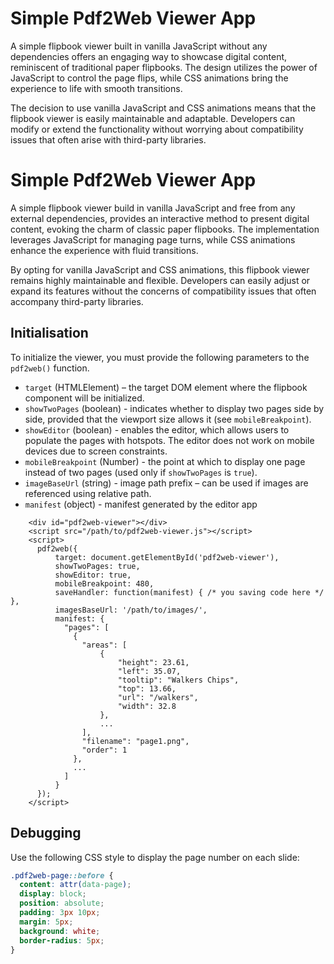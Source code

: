 # Simple Pdf2Web Viewer App

A simple flipbook viewer built in vanilla JavaScript without any dependencies offers an engaging way to showcase digital content, reminiscent of traditional paper flipbooks. The design utilizes the power of JavaScript to control the page flips, while CSS animations bring the experience to life with smooth transitions.

The decision to use vanilla JavaScript and CSS animations means that the flipbook viewer is easily maintainable and adaptable. Developers can modify or extend the functionality without worrying about compatibility issues that often arise with third-party libraries.

# Simple Pdf2Web Viewer App

A simple flipbook viewer build in vanilla JavaScript and free from any external dependencies, provides an interactive method to present digital content, evoking the charm of classic paper flipbooks. The implementation leverages JavaScript for managing page turns, while CSS animations enhance the experience with fluid transitions.

By opting for vanilla JavaScript and CSS animations, this flipbook viewer remains highly maintainable and flexible. Developers can easily adjust or expand its features without the concerns of compatibility issues that often accompany third-party libraries.

## Initialisation

To initialize the viewer, you must provide the following parameters to the `pdf2web()` function.

- `target` (HTMLElement) – the target DOM element where the flipbook component will be initialized.
- `showTwoPages` (boolean) - indicates whether to display two pages side by side, provided that the viewport size allows it (see `mobileBreakpoint`).
- `showEditor` (boolean) - enables the editor, which allows users to populate the pages with hotspots. The editor does not work on mobile devices due to screen constraints.
- `mobileBreakpoint` (Number) - the point at which to display one page instead of two pages (used only if `showTwoPages` is `true`).
- `imageBaseUrl` (string) - image path prefix – can be used if images are referenced using relative path.
- `manifest` (object) - manifest generated by the editor app

```
    <div id="pdf2web-viewer"></div>
    <script src="/path/to/pdf2web-viewer.js"></script>
    <script>
      pdf2web({
          target: document.getElementById('pdf2web-viewer'),
          showTwoPages: true,
          showEditor: true,
          mobileBreakpoint: 480,
          saveHandler: function(manifest) { /* you saving code here */ },
          imagesBaseUrl: '/path/to/images/',
          manifest: {
            "pages": [
              {
                "areas": [
                    {
                        "height": 23.61,
                        "left": 35.07,
                        "tooltip": "Walkers Chips",
                        "top": 13.66,
                        "url": "/walkers",
                        "width": 32.8
                    },
                    ...
                ],
                "filename": "page1.png",
                "order": 1
              },
              ...
            ]
          }
      });
    </script>
```

## Debugging

Use the following CSS style to display the page number on each slide:

```css
.pdf2web-page::before {
  content: attr(data-page);
  display: block;
  position: absolute;
  padding: 3px 10px;
  margin: 5px;
  background: white;
  border-radius: 5px;
}
```
